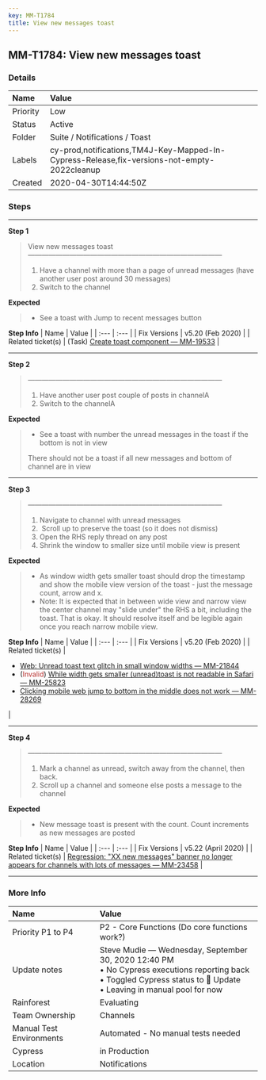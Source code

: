 ```yaml
---
key: MM-T1784
title: View new messages toast
---
```


## MM-T1784: View new messages toast

### Details

| Name     | Value                                                                                       |
| :------- | :------------------------------------------------------------------------------------------ |
| Priority | Low                                                                                         |
| Status   | Active                                                                                      |
| Folder   | Suite / Notifications / Toast                                                               |
| Labels   | cy-prod,notifications,TM4J-Key-Mapped-In-Cypress-Release,fix-versions-not-empty-2022cleanup |
| Created  | 2020-04-30T14:44:50Z                                                                        |

### Steps

<hr/>

**Step 1**

> <article>View new messages toast<br />————————————————————————————<ol><li>Have a channel with more than a page of unread messages (have another user post around 30 messages)</li><li>Switch to the channel</li></ol></article>

**Expected**

> <article><ul><li>See a toast with Jump to recent messages button</li></ul></article>

**Step Info**
| Name | Value |
| :--- | :--- |
| Fix Versions | v5.20 (Feb 2020) |
| Related ticket(s) | (Task) <a href="https://mattermost.atlassian.net/browse/MM-19533">Create toast component — MM-19533</a> |

<hr/>

**Step 2**

> <article>————————————————————————————<ol><li>Have another user post couple of posts in channelA</li><li>Switch to the channelA</li></ol></article>

**Expected**

> <article><ul><li>See a toast with number the unread messages in the toast if the bottom is not in view</li></ul>There should not be a toast if all new messages and bottom of channel are in view</article>

<hr/>

**Step 3**

> <article>————————————————————————————<ol><li>Navigate to channel with unread messages</li><li> Scroll up to preserve the toast (so it does not dismiss)</li><li>Open the RHS reply thread on any post</li><li>Shrink the window to smaller size until mobile view is present</li></ol></article>

**Expected**

> <article><ul><li>As window width gets smaller toast should drop the timestamp and show the mobile view version of the toast - just the message count, arrow and x.</li><li>Note: It is expected that in between wide view and narrow view the center channel may "slide under" the RHS a bit, including the toast. That is okay. It should resolve itself and be legible again once you reach narrow mobile view.</li></ul></article>

**Step Info**
| Name | Value |
| :--- | :--- |
| Fix Versions | v5.20 (Feb 2020) |
| Related ticket(s) | <ul><li><a href="https://mattermost.atlassian.net/browse/MM-21844">Web: Unread toast text glitch in small window widths — MM-21844</a></li><li>(<span style="color:rgb(184, 49, 47)">Invalid</span>) <a href="https://mattermost.atlassian.net/browse/MM-25823">While width gets smaller (unread)toast is not readable in Safari — MM-25823</a></li><li><a href="https://mattermost.atlassian.net/browse/MM-28269">Clicking mobile web jump to bottom in the middle does not work — MM-28269</a></li></ul> |

<hr/>

**Step 4**

> <article>————————————————————————————<ol><li>Mark a channel as unread, switch away from the channel, then back.</li><li>Scroll up a channel and someone else posts a message to the channel</li></ol></article>

**Expected**

> <article><ul><li>New message toast is present with the count. Count increments as new messages are posted</li></ul></article>

**Step Info**
| Name | Value |
| :--- | :--- |
| Fix Versions | v5.22 (April 2020) |
| Related ticket(s) | <a href="https://mattermost.atlassian.net/browse/MM-23458">Regression: "XX new messages" banner no longer appears for channels with lots of messages — MM-23458</a> |

<hr/>

### More Info

| Name                     | Value                                                                                                                                                                            |
| :----------------------- | :------------------------------------------------------------------------------------------------------------------------------------------------------------------------------- |
| Priority P1 to P4        | P2 - Core Functions (Do core functions work?)                                                                                                                                    |
| Update notes             | Steve Mudie — Wednesday, September 30, 2020 12:40 PM<br />• No Cypress executions reporting back<br />• Toggled Cypress status to 🔧 Update<br />• Leaving in manual pool for now |
| Rainforest               | Evaluating                                                                                                                                                                       |
| Team Ownership           | Channels                                                                                                                                                                         |
| Manual Test Environments | Automated - No manual tests needed                                                                                                                                               |
| Cypress                  | in Production                                                                                                                                                                    |
| Location                 | Notifications                                                                                                                                                                    |
